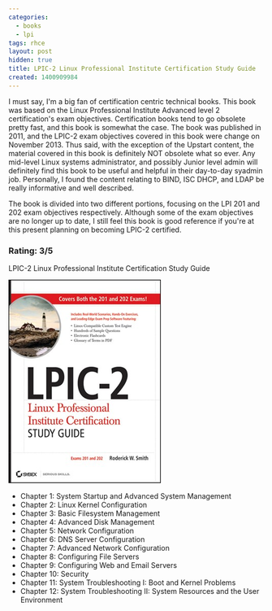 ```yaml
---
categories:
  - books
  - lpi
tags: rhce
layout: post
hidden: true
title: LPIC-2 Linux Professional Institute Certification Study Guide
created: 1400909984
---
```


I must say, I'm a big fan of certification centric technical books. This book was based on the Linux Professional Institute Advanced level 2 certification's exam objectives. Certification books tend to go obsolete pretty fast, and this book is somewhat the case. The book was published in 2011, and the LPIC-2 exam objectives covered in this book were change on November 2013. Thus said, with the exception of the Upstart content, the material covered in this book is definitely NOT obsolete what so ever. Any mid-level Linux systems administrator, and possibly Junior level admin will definitely find this book to be useful and helpful in their day-to-day syadmin job. Personally, I found the content relating to BIND, ISC DHCP, and LDAP be really informative and well described. 


The book is divided into two different portions, focusing on the LPI 201 and 202 exam objectives respectively. Although some of the exam objectives are no longer up to date, I still feel this book is good reference if you're at this present planning on becoming LPIC-2 certified.

### Rating: 3/5
 
LPIC-2 Linux Professional Institute Certification Study Guide

<a href="http://www.amazon.com/LPIC-2-Linux-Professional-Institute-Certification/dp/1118000153" target="_blank"><img src="/assets/books/lpic-2.jpg"></a>

* Chapter 1: System Startup and Advanced System Management
* Chapter 2: Linux Kernel Configuration
* Chapter 3: Basic Filesystem Management
* Chapter 4: Advanced Disk Management
* Chapter 5: Network Configuration
* Chapter 6: DNS Server Configuration
* Chapter 7: Advanced Network Configuration
* Chapter 8: Configuring File Servers
* Chapter 9: Configuring Web and Email Servers
* Chapter 10: Security
* Chapter 11: System Troubleshooting I: Boot and Kernel Problems
* Chapter 12: System Troubleshooting II: System Resources and the User Environment
